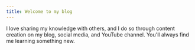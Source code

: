 ```yaml
---
title: Welcome to my blog
---
```


I love sharing my knowledge with others, and I do so through content creation on my blog, social media, and YouTube channel. You'll always find me learning something new.
